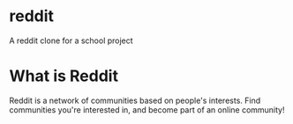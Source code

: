 # reddit
 A reddit clone for a school project

# What is Reddit

Reddit is a network of communities based on people's interests. Find communities you're interested in, and become part of an online community!
